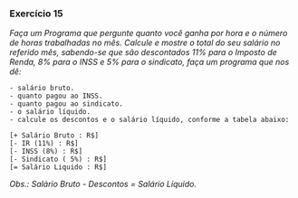 ### Exercício 15
*Faça um Programa que pergunte quanto você ganha por hora e o número de horas trabalhadas no mês. Calcule e mostre o total do seu salário no referido mês, sabendo-se que são descontados 11% para o Imposto de Renda, 8% para o INSS e 5% para o sindicato, faça um programa que nos dê:*

    - salário bruto.
    - quanto pagou ao INSS.
    - quanto pagou ao sindicato.
    - o salário líquido.
    - calcule os descontos e o salário líquido, conforme a tabela abaixo:

    [+ Salário Bruto : R$]
    [- IR (11%) : R$]
    [- INSS (8%) : R$]
    [- Sindicato ( 5%) : R$]
    [= Salário Liquido : R$]

*Obs.: Salário Bruto - Descontos = Salário Líquido.* 